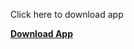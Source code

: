 Click here to download app

[**Download App**](https://github.com/affalximam/bolafut/raw/refs/heads/main/BOLAFUT.apk)
